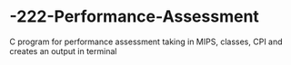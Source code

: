 # -222-Performance-Assessment
C program for performance assessment taking in MIPS, classes, CPI and creates an output in terminal
